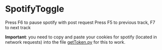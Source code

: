 # SpotifyToggle
Press F6 to pause spotify with post request
Press F5 to previous track, F7 to next track

**Important**: you need to copy and paste your cookies for spotify (located in network requests) into the file <a href="https://github.com/patrickzhou1234/SpotifyToggle/blob/master/getToken.py">getToken.py</a> for this to work.
